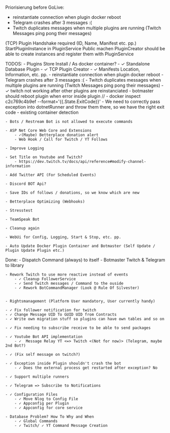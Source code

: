 ﻿Priorisierung before GoLive:

- reinstantiate connection when plugin docker reboot
- Telegram crashes after 3 messages :(
- Twitch duplicates messages when multiple plugins are running (Twitch Messages ping pong their messages)


(TCP) Plugin Handshake required (ID, Name, Manifest etc. pp.)
StartPluginInstance in PluginService Public machen
PluginCreator should be able to create instances and register them with PluginService

TODOS:
	- Plugins Store Install / As docker container?
		- ✓ Standalone Database Plugin 
		- ✓ TCP Plugin Creator 
		- ✓ Manifests Location, Information, etc. pp.
		- reinstantiate connection when plugin docker reboot
		- Telegram crashes after 3 messages :(
		- Twitch duplicates messages when multiple plugins are running (Twitch Messages ping pong their messages)
		- ✓ twitch not working after other plugins are reinstanciated
		- botmaster should reboot plugin when error inside plugin //
			- docker inspect c2c769c4b9ef --format='{{.State.ExitCode}}' 
			- We need to correctly pass exception into dotnetRunner and throw them there, so we have the right exit code
		- existing container detection

	- Bots / Restream Bot is not allowed to execute commands

	- ASP Net Core Web Core and Extensions
		- ✓(Maybe) Betterplace donation alert
		- Web Hook / Call for Twitch / YT Follows
	
	- Improve Logging

	- Set Title on Youtube and Twitch?
		- https://dev.twitch.tv/docs/api/reference#modify-channel-information
	
	- Add Twitter API (For Scheduled Events)

	- Discord BOT Api?

	- Save IDs of follows / donations, so we know which are new 

	- Betterplace Optimizing (Webhooks)

	- Stresstest

	- TeamSpeak Bot

	- Cleanup again

	- WebUi for Config, Logging, Start & Stop, etc. pp.

	- Auto Update Docker Plugin Container and Botmaster (Self Update / Plugin Update Plugin etc.)


Done:
	- Dispatch Command (always) to itself
	- Botmaster Twitch & Telegram to library

	- Rework Twitch to use more reactive instead of events
		- ✓ Cleanup FollowerService
		- ✓ Send Twitch messages / Command to the ouside
		- ✓ Rework BotCommandManager (Look @ Rule Of Silvester)
		

	- Rightsmanagement (Platform User mandatory, User currently handy)

	- ✓ Fix follower notification for twitch
	- ✓ Change Message UID To GUID UID from Contracts
	- ✓ Write own migration stuff so plugins can have own tables and so on

	- ✓ Fix needing to subscribe receive to be able to send packages
	
	- ✓ Youtube Bot API implementation
		- ✓  Message Relay YT <=> Twitch <(Not for now)> (Telegram, maybe 2nd Bot?)

	- ✓ (Fix self message on twitch?)

	- ✓ Exception inside Plugin shouldn't crash the bot
		- ✓ Does the external process get restarted after exception? No

	- ✓ Support multiple runners

	- ✓ Telegram => Subscribe to Notifications

	- ✓ Configuration Files
		- ✓ Move Nlog to Config File
		- ✓ Appconfig per Plugin
		- ✓ Appconfig for core service

	- Database Problem? How To Why and When
		- ✓ Global Commands
		- ✓ Twitch/ ✓ YT Command Message Creation